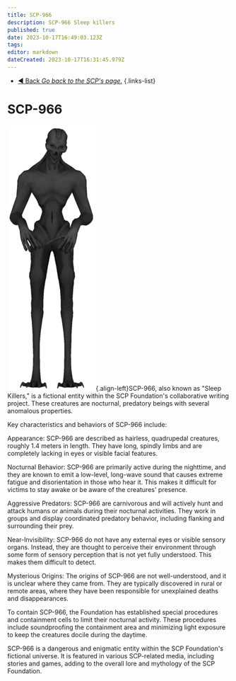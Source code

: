 ```yaml
---
title: SCP-966
description: SCP-966 Sleep killers
published: true
date: 2023-10-17T16:49:03.123Z
tags: 
editor: markdown
dateCreated: 2023-10-17T16:31:45.979Z
---
```


- [:arrow_backward: Back *Go back to the SCP's page.*](/en/game/scps#scps)
{.links-list}
# SCP-966
![966.png](/images/roles/966.png){.align-left}SCP-966, also known as "Sleep Killers," is a fictional entity within the SCP Foundation's collaborative writing project. These creatures are nocturnal, predatory beings with several anomalous properties.

Key characteristics and behaviors of SCP-966 include:

Appearance: SCP-966 are described as hairless, quadrupedal creatures, roughly 1.4 meters in length. They have long, spindly limbs and are completely lacking in eyes or visible facial features.

Nocturnal Behavior: SCP-966 are primarily active during the nighttime, and they are known to emit a low-level, long-wave sound that causes extreme fatigue and disorientation in those who hear it. This makes it difficult for victims to stay awake or be aware of the creatures' presence.

Aggressive Predators: SCP-966 are carnivorous and will actively hunt and attack humans or animals during their nocturnal activities. They work in groups and display coordinated predatory behavior, including flanking and surrounding their prey.

Near-Invisibility: SCP-966 do not have any external eyes or visible sensory organs. Instead, they are thought to perceive their environment through some form of sensory perception that is not yet fully understood. This makes them difficult to detect.

Mysterious Origins: The origins of SCP-966 are not well-understood, and it is unclear where they came from. They are typically discovered in rural or remote areas, where they have been responsible for unexplained deaths and disappearances.

To contain SCP-966, the Foundation has established special procedures and containment cells to limit their nocturnal activity. These procedures include soundproofing the containment area and minimizing light exposure to keep the creatures docile during the daytime.

SCP-966 is a dangerous and enigmatic entity within the SCP Foundation's fictional universe. It is featured in various SCP-related media, including stories and games, adding to the overall lore and mythology of the SCP Foundation.




